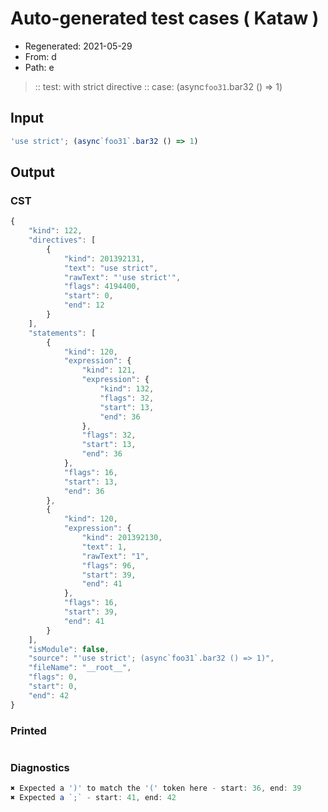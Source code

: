 # Auto-generated test cases ( Kataw )
- Regenerated: 2021-05-29
- From: d
- Path: e
> :: test: with strict directive
> :: case: (async`foo31`.bar32 () => 1)
## Input

`````js
'use strict'; (async`foo31`.bar32 () => 1)
`````
## Output

### CST

```javascript
{
    "kind": 122,
    "directives": [
        {
            "kind": 201392131,
            "text": "use strict",
            "rawText": "'use strict'",
            "flags": 4194400,
            "start": 0,
            "end": 12
        }
    ],
    "statements": [
        {
            "kind": 120,
            "expression": {
                "kind": 121,
                "expression": {
                    "kind": 132,
                    "flags": 32,
                    "start": 13,
                    "end": 36
                },
                "flags": 32,
                "start": 13,
                "end": 36
            },
            "flags": 16,
            "start": 13,
            "end": 36
        },
        {
            "kind": 120,
            "expression": {
                "kind": 201392130,
                "text": 1,
                "rawText": "1",
                "flags": 96,
                "start": 39,
                "end": 41
            },
            "flags": 16,
            "start": 39,
            "end": 41
        }
    ],
    "isModule": false,
    "source": "'use strict'; (async`foo31`.bar32 () => 1)",
    "fileName": "__root__",
    "flags": 0,
    "start": 0,
    "end": 42
}
```

### Printed

```javascript

```

### Diagnostics

```javascript
✖ Expected a ')' to match the '(' token here - start: 36, end: 39
✖ Expected a `;` - start: 41, end: 42

```

